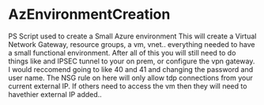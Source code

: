 # AzEnvironmentCreation
PS Script used to create a Small Azure environment 
This will create a Virtual Network Gateway, resource groups, a vm, vnet..  everything needed to have a small functional environment.  After all of this you will still need to do things like and IPSEC tunnel to your on prem, or configure the vpn gateway.
I would reccomend going to like 40 and 41 and changing the password and user name.  The NSG rule on here will only allow tdp connections from your current external IP.  If others need to access the vm then they will need to havethier external IP added..  
